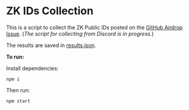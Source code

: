 # ZK IDs Collection

This is a script to collect the ZK Public IDs posted on the [GitHub Airdrop Issue](https://github.com/element-fi/elf-council-frontend/issues/384). (*The script for collecting from Discord is in progress.*)

The results are saved in [results.json](https://github.com/element-fi/zk-ids-collection/blob/main/results.json).

**To run:**

Install dependencies:

```
npm i
```

Then run:

```
npm start
```